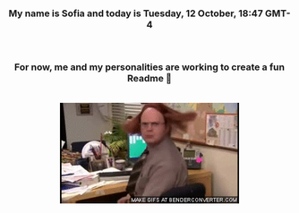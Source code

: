 


<div align="center">
<h3 >My name is Sofia and today is Tuesday, 12 October, 18:47 GMT-4</h3><br>
<h3 >For now, me and my personalities are working to create a fun Readme 👋
</h3><br>
<img src='img/dwight.gif' alt='working...'/>
</div>
